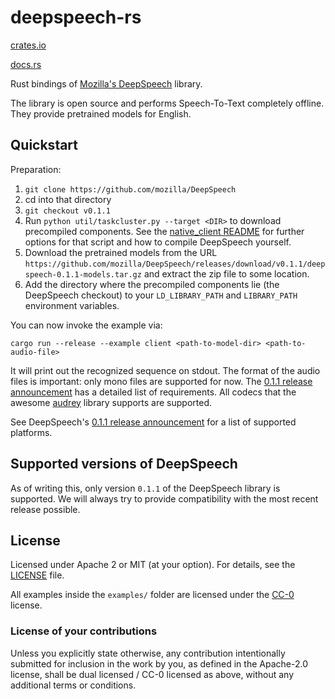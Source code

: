 # deepspeech-rs

[crates.io](https://crates.io/crates/deepspeech)

[docs.rs](https://docs.rs/deepspeech)

Rust bindings of [Mozilla's DeepSpeech](https://github.com/mozilla/DeepSpeech) library.

The library is open source and performs Speech-To-Text completely offline. They provide pretrained models for English.

## Quickstart

Preparation:

1. `git clone https://github.com/mozilla/DeepSpeech`
2. cd into that directory
3. `git checkout v0.1.1`
4. Run `python util/taskcluster.py --target <DIR>` to download precompiled components. See the [native_client README](https://github.com/mozilla/DeepSpeech/tree/v0.1.1/native_client) for further options for that script and how to compile DeepSpeech yourself.
5. Download the pretrained models from the URL `https://github.com/mozilla/DeepSpeech/releases/download/v0.1.1/deepspeech-0.1.1-models.tar.gz` and extract the zip file to some location.
6. Add the directory where the precompiled components lie (the DeepSpeech checkout) to your `LD_LIBRARY_PATH` and `LIBRARY_PATH` environment variables.

You can now invoke the example via:

```
cargo run --release --example client <path-to-model-dir> <path-to-audio-file>
```

It will print out the recognized sequence on stdout. The format of the audio files is important: only mono files are supported for now.
The [0.1.1 release announcement](https://github.com/mozilla/DeepSpeech/releases/tag/v0.1.1) has a detailed list of requirements.
All codecs that the awesome [audrey](https://github.com/RustAudio/audrey) library supports are supported.

See DeepSpeech's [0.1.1 release announcement](https://github.com/mozilla/DeepSpeech/releases/tag/v0.1.1) for a list of supported platforms.

## Supported versions of DeepSpeech

As of writing this, only version `0.1.1` of the DeepSpeech library is supported.
We will always try to provide compatibility with the most recent release possible.

## License

Licensed under Apache 2 or MIT (at your option). For details, see the [LICENSE](LICENSE) file.

All examples inside the `examples/` folder are licensed under the
[CC-0](https://creativecommons.org/publicdomain/zero/1.0/) license.

### License of your contributions

Unless you explicitly state otherwise, any contribution intentionally submitted for
inclusion in the work by you, as defined in the Apache-2.0 license,
shall be dual licensed / CC-0 licensed as above, without any additional terms or conditions.
